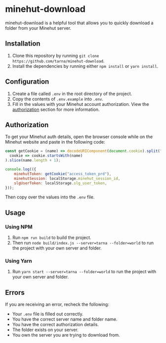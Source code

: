 # minehut-download
minehut-download is a helpful tool that allows you to quickly download a folder from your Minehut server.

## Installation
1. Clone this repository by running `git clone https://github.com/tarna/minehut-download`.
2. Install the dependencies by running either `npm install` or `yarn install`.

## Configuration
1. Create a file called `.env` in the root directory of the project.
2. Copy the contents of `.env.example` into `.env`.
3. Fill in the values with your Minehut account authorization. View the [authorization](#authorization) section for more information.

## Authorization
To get your Minehut auth details, open the browser console while on the Minehut website and paste in the following code:
```js
const getCookie = (name) => decodeURIComponent(document.cookie).split("; ").find(
  cookie => cookie.startsWith(name)
).slice(name.length + 1);

console.log(({
    minehutToken: getCookie("access_token_prd"),
    minehutSession: localStorage.minehut_session_id,
    slgUserToken: localStorage.slg_user_token,
}));
```
Then copy over the values into the `.env` file.

## Usage

### Using NPM
1. Run `npm run build` to build the project.
2. Then run `node build/index.js --server=tarna --folder=world` to run the project with your own server and folder.

### Using Yarn
1. Run `yarn start --server=tarna --folder=world` to run the project with your own server and folder.

## Errors
If you are receiving an error, recheck the following:
- Your `.env` file is filled out correctly.
- You have the correct server name and folder name.
- You have the correct authorization details.
- The folder exists on your server.
- You own the server you are trying to download from.